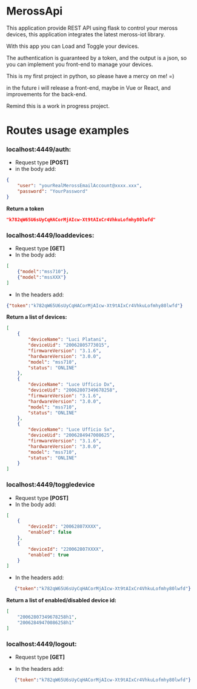 # MerossApi

This application provide REST API using flask to control your meross devices,
this application integrates the latest meross-iot library.

With this app you can Load and Toggle your devices.

The authentication is guaranteed by a token, and the output is a json, so you
can implement you front-end to manage your devices.

This is my first project in python, so please have a mercy on me! =)

in the future i will release a front-end, maybe in Vue or React, 
and improvements for the back-end.

Remind this is a work in progress project.

# Routes usage examples

###  localhost:4449/auth:
- Request type ****[POST]****
- in the body add:
``` json
{
    "user": "yourRealMerossEmailAccount@xxxx.xxx",
    "password": "YourPassword"
}
```
****Return a token****
``` json 
"k782qW65U6sUyCqHACorMjAIcw-Xt9tAIxCr4VhkuLofmhy80lwfd"
```

### localhost:4449/loaddevices:
- Request type ****[GET]****
- In the body add:
``` json 
[
    {"model":"mss710"},
    {"model":"mssXXX"}
]
```
- In the headers add: 
``` json 
{"token":"k782qW65U6sUyCqHACorMjAIcw-Xt9tAIxCr4VhkuLofmhy80lwfd"}
```

****Return a list of devices:****
``` json 
[
    {
        "deviceName": "Luci Platani",
        "deviceUid": "20062805773015",
        "firmwareVersion": "3.1.6",
        "hardwareVersion": "3.0.0",
        "model": "mss710",
        "status": "ONLINE"
    },
    {
        "deviceName": "Luce Ufficio Dx",
        "deviceUid": "20062807349678258",
        "firmwareVersion": "3.1.6",
        "hardwareVersion": "3.0.0",
        "model": "mss710",
        "status": "ONLINE"
    },
    {
        "deviceName": "Luce Ufficio Sx",
        "deviceUid": "2006284947008625",
        "firmwareVersion": "3.1.6",
        "hardwareVersion": "3.0.0",
        "model": "mss710",
        "status": "ONLINE"
    }
]
```

### localhost:4449/toggledevice 
- Request type ****[POST]****
- In the body add:
``` json 
[    
    {
        "deviceId": "20062807XXXX",
        "enabled": false
    },
    {
        "deviceId": "220062807XXXX",
        "enabled": true
    }
]
```

- In the headers add: 
``` json 
   {"token":"k782qW65U6sUyCqHACorMjAIcw-Xt9tAIxCr4VhkuLofmhy80lwfd"}
``` 

****Return a list of enabled/disabled device id:****
``` json 
[
    "20062807349678258h1",
    "20062849470086258h1"
]
```

### localhost:4449/logout:
- Request type ****[GET]****

- In the headers add: 
``` json
   {"token":"k782qW65U6sUyCqHACorMjAIcw-Xt9tAIxCr4VhkuLofmhy80lwfd"}
```





